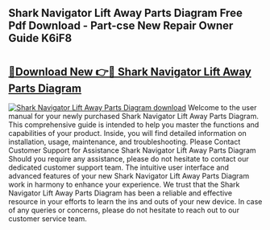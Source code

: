 ## Shark Navigator Lift Away Parts Diagram Free Pdf Download - Part-cse New Repair Owner Guide K6iF8

# <h2><a href="http://dfr4vy.blite.top/?on=Shark+Navigator+Lift+Away+Parts+Diagram">🔗Download New 👉🔴 Shark Navigator Lift Away Parts Diagram</a></h2>

[![Shark Navigator Lift Away Parts Diagram download](https://i.imgur.com/lujVjoI.png)](http://dfr4vy.blite.top/?on=Shark+Navigator+Lift+Away+Parts+Diagram)
Welcome to the user manual for your newly purchased Shark Navigator Lift Away Parts Diagram. This comprehensive guide is intended to help you master the functions and capabilities of your product. Inside, you will find detailed information on installation, usage, maintenance, and troubleshooting. Please Contact Customer Support for Assistance Shark Navigator Lift Away Parts Diagram Should you require any assistance, please do not hesitate to contact our dedicated customer support team. The intuitive user interface and advanced features of your new Shark Navigator Lift Away Parts Diagram work in harmony to enhance your experience. We trust that the Shark Navigator Lift Away Parts Diagram has been a reliable and effective resource in your efforts to learn the ins and outs of your new device. In case of any queries or concerns, please do not hesitate to reach out to our customer service team.
